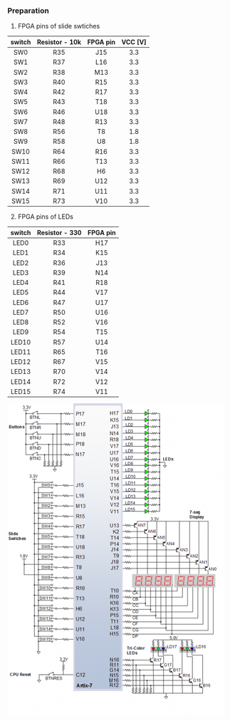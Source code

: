 ### Preparation
1. FPGA pins of slide swtiches

| **switch** | **Resistor - 10k** | **FPGA pin** | **VCC [V]** |
| :-: | :-: | :-: | :-: | 
| SW0 | R35 | J15 | 3.3 |
| SW1 | R37 | L16 | 3.3 |
| SW2 | R38 | M13 | 3.3 |
| SW3 | R40 | R15 | 3.3 |
| SW4 | R42 | R17 | 3.3 |
| SW5 | R43 | T18 | 3.3 |
| SW6 | R46 | U18 | 3.3 |
| SW7 | R48 | R13 | 3.3 |
| SW8 | R56 | T8 | 1.8 |
| SW9 | R58 | U8 | 1.8 |
| SW10 | R64 | R16 | 3.3 |
| SW11 | R66 | T13 | 3.3 |
| SW12 | R68 | H6 | 3.3 |
| SW13 | R69 | U12 | 3.3 |
| SW14 | R71 | U11 | 3.3 |
| SW15 | R73 | V10 | 3.3 |


2. FPGA pins of LEDs

| **switch** | **Resistor - 330** | **FPGA pin** | 
| :-: | :-: | :-: |
| LED0 | R33 | H17 |
| LED1 | R34 | K15 |
| LED2 | R36 | J13 |
| LED3 | R39 | N14 |
| LED4 | R41 | R18 |
| LED5 | R44 | V17 |
| LED6 | R47 | U17 |
| LED7 | R50 | U16 |
| LED8 | R52 | V16 |
| LED9 | R54 | T15 |
| LED10 | R57 | U14 |
| LED11 | R65 | T16 |
| LED12 | R67 | V15 |
| LED13 | R70 | V14 |
| LED14 | R72 | V12 |
| LED15 | R74 | V11 |

![im](./images/n4r.png)

   

   
